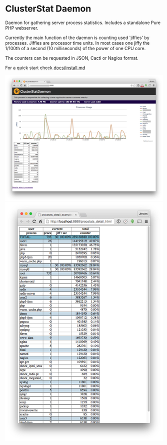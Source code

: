 ClusterStat Daemon
==================

Daemon for gathering server process statistics. Includes a standalone Pure PHP webserver.

Currently the main function of the daemon is counting used 'jiffies' by processes. Jiffies are processor time units. In most cases one jiffy the 1/100th of a second (10 milliseconds) of the power of one CPU core.

The counters can be requested in JSON, Cacti or Nagios format.

For a quick start check [docs/install.md](https://github.com/jeroenvermeulen/clusterstat-daemon/blob/master/docs/install.md)

![ClusterStatD Main Screen](https://raw.githubusercontent.com/jeroenvermeulen/clusterstat-daemon/master/docs/clusterstatd_main_screen.png)
![ClusterStatD ProcStats Detail](https://raw.githubusercontent.com/jeroenvermeulen/clusterstat-daemon/master/docs/procstats_detail_example.png)
